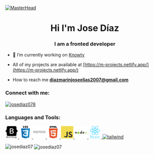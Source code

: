 [![MasterHead](https://media0.giphy.com/media/qgQUggAC3Pfv687qPC/giphy.gif)](https://media0.giphy.com/media/qgQUggAC3Pfv687qPC/giphy.gif)
<h1 align="center">Hi I'm Jose Díaz</h1>
<h3 align="center">I am a fronted developer</h3>

- 🔭 I’m currently working on [Knowty](https://github.com/JoseDiaz07/knowty)

- All of my projects are available at [https://m-projects.netlify.app/](https://m-projects.netlify.app/)

- How to reach me **diazmarinjoseelias2007@gmail.com**

<h3 align="left">Connect with me:</h3>
<p align="left">
<a href="https://instagram.com/josediaz078" target="blank"><img align="center" src="https://raw.githubusercontent.com/rahuldkjain/github-profile-readme-generator/master/src/images/icons/Social/instagram.svg" alt="josediaz078" height="30" width="40" /></a>
</p>

<h3 align="left">Languages and Tools:</h3>
<p align="left"> <a href="https://getbootstrap.com" target="_blank" rel="noreferrer"> <img src="https://raw.githubusercontent.com/devicons/devicon/master/icons/bootstrap/bootstrap-plain-wordmark.svg" alt="bootstrap" width="40" height="40"/> </a> <a href="https://www.w3schools.com/css/" target="_blank" rel="noreferrer"> <img src="https://raw.githubusercontent.com/devicons/devicon/master/icons/css3/css3-original-wordmark.svg" alt="css3" width="40" height="40"/> </a> <a href="https://expressjs.com" target="_blank" rel="noreferrer"> <img src="https://raw.githubusercontent.com/devicons/devicon/master/icons/express/express-original-wordmark.svg" alt="express" width="40" height="40"/> </a> <a href="https://www.w3.org/html/" target="_blank" rel="noreferrer"> <img src="https://raw.githubusercontent.com/devicons/devicon/master/icons/html5/html5-original-wordmark.svg" alt="html5" width="40" height="40"/> </a> <a href="https://developer.mozilla.org/en-US/docs/Web/JavaScript" target="_blank" rel="noreferrer"> <img src="https://raw.githubusercontent.com/devicons/devicon/master/icons/javascript/javascript-original.svg" alt="javascript" width="40" height="40"/> </a> <a href="https://nodejs.org" target="_blank" rel="noreferrer"> <img src="https://raw.githubusercontent.com/devicons/devicon/master/icons/nodejs/nodejs-original-wordmark.svg" alt="nodejs" width="40" height="40"/> </a> <a href="https://reactjs.org/" target="_blank" rel="noreferrer"> <img src="https://raw.githubusercontent.com/devicons/devicon/master/icons/react/react-original-wordmark.svg" alt="react" width="40" height="40"/> </a> <a href="https://tailwindcss.com/" target="_blank" rel="noreferrer"> <img src="https://www.vectorlogo.zone/logos/tailwindcss/tailwindcss-icon.svg" alt="tailwind" width="40" height="40"/> </a> </p>

<p><img align="left" src="https://github-readme-stats.vercel.app/api/top-langs?username=josediaz07&show_icons=true&theme=onedark&locale=en&layout=compact" alt="josediaz07" /></p>

<p>&nbsp;<img align="center" src="https://github-readme-stats.vercel.app/api?username=josediaz07&show_icons=true&theme=onedark&locale=en" alt="josediaz07" /></p>

